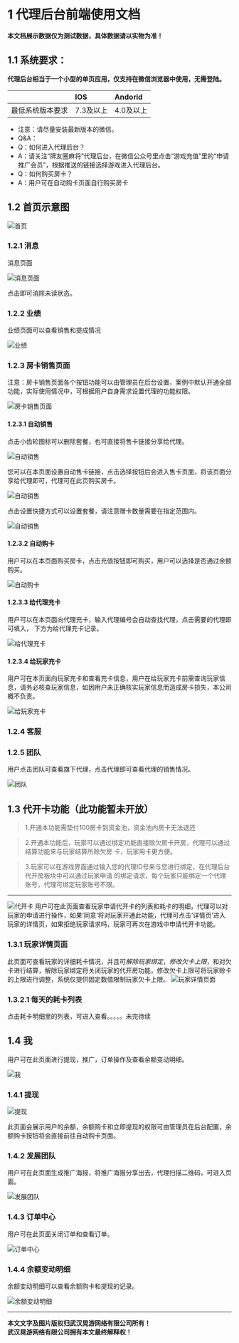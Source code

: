 # 1	代理后台前端使用文档
**本文档展示数据仅为测试数据，具体数据请以实物为准！**
## 1.1	系统要求：
**代理后台相当于一个小型的单页应用，仅支持在微信浏览器中使用，无需登陆。**


|	                |IOS	     | Andorid     |
|------------------ |:-----------|:------------|
| 最低系统版本要求    |7.3及以上   | 4.0及以上    | 





* 注意：请尽量安装最新版本的微信。
* Q&A：
* Q：如何进入代理后台？
* A：请关注“牌友圈麻将”代理后台，在微信公众号里点击“游戏充值”里的“申请推广会员”，根据推送的链接选择游戏进入代理后台。
* Q：如何购买房卡？
* A：用户可在自动购卡页面自行购买房卡



## 1.2	首页示意图
![首页](img/1.2.png)


### 1.2.1	消息
消息页面

 ![消息页面](img/1.2.1.png)

点击即可消除未读状态。

### 1.2.2	业绩
业绩页面可以查看销售和提成情况

  ![业绩](img/1.2.2.png)

### 1.2.3	房卡销售页面
注意：房卡销售页面各个按钮功能可以由管理员在后台设置，案例中默认开通全部功能，实际使用情况中，可根据用户自身需求设置代理的功能权限。

![房卡销售页面](img/1.2.3.png)
 
####  1.2.3.1	自动销售
 
点击小齿轮图标可以删除套餐，也可直接将售卡链接分享给代理。

![自动销售](img/1.2.3.1.png)





您可以在本页面设置自动售卡链接，点击选择按钮后会进入售卡页面，将该页面分享给代理即可，代理可在此页购买房卡。

 ![自动销售](img/1.2.3.1-2.png)



点击设置快捷方式可以设置套餐，请注意赠卡数量需要在指定范围内。
 
 ![自动销售](img/1.2.3.1-3.png)

#### 1.2.3.2	自动购卡
用户可以在本页面购买房卡，点击充值按钮即可购买，用户可以选择是否通过余额购买。
  
 ![自动购卡](img/1.2.3.2.png)

#### 1.2.3.3	给代理充卡
用户可以在本页面向代理充卡，输入代理编号会自动查找代理，点击需要的代理即可填入，
下方为给代理充卡记录。

  ![给代理充卡](img/1.2.3.3.png)

#### 1.2.3.4	给玩家充卡
用户可在本页面向玩家充卡和查看充卡信息，用户在给玩家充卡前需查询玩家信息，请务必核查玩家信息，如因用户未正确核实玩家信息而造成房卡损失，本公司概不负责。

![给玩家充卡](img/1.2.3.4.png)


### 1.2.4	客服
### 1.2.5	团队
用户点击团队可查看旗下代理，点击代理即可查看代理的销售情况。
 
![团队](img/1.2.5.png)

## 1.3	代开卡功能（此功能暂未开放）
>1.开通本功能需垫付100房卡到资金池，资金池内房卡无法退还

>2.开通本功能后，玩家可以通过绑定功能直接赊欠房卡开房，代理可以通过结算功能来与玩家结算所赊欠房 卡，玩家用卡更方便。

>3.玩家可以在游戏界面通过输入您的代理ID号来与您进行绑定，在代理后台代开房板块中可以通过玩家申请 的绑定请求，每个玩家只能绑定一个代理账号，代理可绑定玩家账号不限。
 
***
![代开卡](img/1.3.png)
用户可在此页面查看玩家申请代开卡的列表和耗卡的明细，代理可以对玩家的申请进行操作，如果‘同意’将对玩家开通此功能，代理可点击‘详情页’进入玩家的详情页，如果拒绝玩家请求吗，玩家可再次在游戏中申请代开卡功能。
### 1.3.1	玩家详情页面
此页面可查看玩家的详细耗卡情况，并且可*解除玩家绑定*，*修改欠卡上限*，和对欠卡进行结算，解除玩家绑定将关闭玩家的代开房功能，修改欠卡上限可将玩家赊卡的上限进行调整，系统仅提供固定数值限制玩家欠卡上限。
![玩家详情页面](img/1.3.1.png)

### 1.3.2.1 每天的耗卡列表
点击耗卡明细里的列表，可进入查看。。。。。未完待续


## 1.4	我
用户可在此页面进行提现，推广，订单操作及查看余额变动明细。

![我](img/1.4.png)

### 1.4.1	提现

![提现](img/1.4.1.png)

此页面会展示用户的余额，余额购卡和立即提现的权限可由管理员在后台配置，余额购卡按钮将会直接前往自动购卡页面。

### 1.4.2	发展团队
用户可在此页面生成推广海报，将推广海报分享出去，代理扫描二维码，可进入页面。

![发展团队](img/1.4.2.png)


### 1.4.3	订单中心
用户可在此页面关闭订单和查看订单。

![订单中心](img/1.4.3.png)

















### 1.4.4	余额变动明细
余额变动明细可以查看余额购卡和提现的记录。
 

![余额变动明细](img/1.4.4.png)


***
**本文文字及图片版权归武汉晃游网络有限公司所有！**
<br />
**武汉晃游网络有限公司拥有本文最终解释权！**

